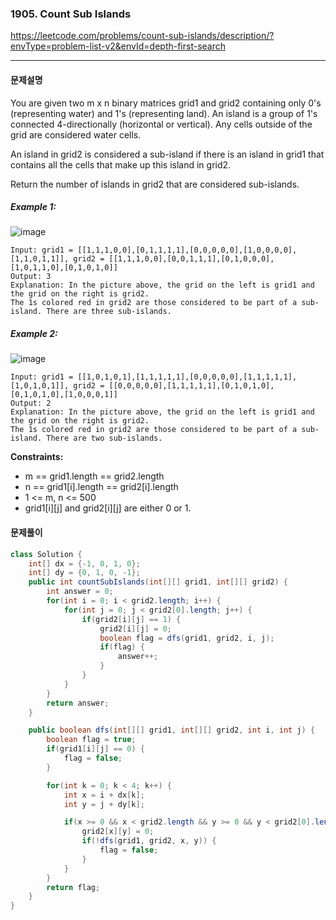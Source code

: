 ### 1905. Count Sub Islands

https://leetcode.com/problems/count-sub-islands/description/?envType=problem-list-v2&envId=depth-first-search

---

#### 문제설명

You are given two m x n binary matrices grid1 and grid2 containing only 0's (representing water) and 1's (representing land). An island is a group of 1's connected 4-directionally (horizontal or vertical). Any cells outside of the grid are considered water cells.

An island in grid2 is considered a sub-island if there is an island in grid1 that contains all the cells that make up this island in grid2.

Return the number of islands in grid2 that are considered sub-islands.

##### Example 1:

![image](https://assets.leetcode.com/uploads/2021/06/10/test1.png)

```
Input: grid1 = [[1,1,1,0,0],[0,1,1,1,1],[0,0,0,0,0],[1,0,0,0,0],[1,1,0,1,1]], grid2 = [[1,1,1,0,0],[0,0,1,1,1],[0,1,0,0,0],[1,0,1,1,0],[0,1,0,1,0]]
Output: 3
Explanation: In the picture above, the grid on the left is grid1 and the grid on the right is grid2.
The 1s colored red in grid2 are those considered to be part of a sub-island. There are three sub-islands.
```

##### Example 2:

![image](https://assets.leetcode.com/uploads/2021/06/03/testcasex2.png)

```
Input: grid1 = [[1,0,1,0,1],[1,1,1,1,1],[0,0,0,0,0],[1,1,1,1,1],[1,0,1,0,1]], grid2 = [[0,0,0,0,0],[1,1,1,1,1],[0,1,0,1,0],[0,1,0,1,0],[1,0,0,0,1]]
Output: 2 
Explanation: In the picture above, the grid on the left is grid1 and the grid on the right is grid2.
The 1s colored red in grid2 are those considered to be part of a sub-island. There are two sub-islands.
```

**Constraints:**

- m == grid1.length == grid2.length
- n == grid1[i].length == grid2[i].length
- 1 <= m, n <= 500
- grid1[i][j] and grid2[i][j] are either 0 or 1.


#### 문제풀이

```java
class Solution {
    int[] dx = {-1, 0, 1, 0};
    int[] dy = {0, 1, 0, -1};
    public int countSubIslands(int[][] grid1, int[][] grid2) {
        int answer = 0;
        for(int i = 0; i < grid2.length; i++) {
            for(int j = 0; j < grid2[0].length; j++) {
                if(grid2[i][j] == 1) {
                    grid2[i][j] = 0;
                    boolean flag = dfs(grid1, grid2, i, j);
                    if(flag) {
                        answer++;
                    }
                }
            }
        }
        return answer;
    }

    public boolean dfs(int[][] grid1, int[][] grid2, int i, int j) {
        boolean flag = true;
        if(grid1[i][j] == 0) {
            flag = false;
        }

        for(int k = 0; k < 4; k++) {
            int x = i + dx[k];
            int y = j + dy[k];

            if(x >= 0 && x < grid2.length && y >= 0 && y < grid2[0].length && grid2[x][y] == 1) {
                grid2[x][y] = 0;
                if(!dfs(grid1, grid2, x, y)) {
                    flag = false;
                }
            }
        }
        return flag;
    }
}
```

